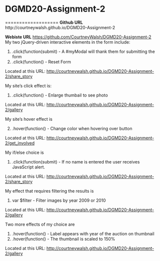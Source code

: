 <h1> DGMD20-Assignment-2 </h1> 
===================
<b>Github URL</b>
http://courtneywalsh.github.io/DGMD20-Assignment-2

<b>Webiste URL</b>
https://github.com/CourtneyWalsh/DGMD20-Assignment-2
My two jQuery-driven interactive elements in the form include:
  1. .click(function(submit) - A #myModal will thank them for submitting the form
  2. .click(function() - Reset Form 

Located at this URL: http://courtneywalsh.github.io/DGMD20-Assignment-2/share_story

My site’s click effect is:

 1. .click(function() - Enlarge thumbail to see photo

Located at this URL: http://courtneywalsh.github.io/DGMD20-Assignment-2/gallery

My site’s hover effect is

  2. .hover(function()  - Change color when hovering over button

Located at this URL: http://courtneywalsh.github.io/DGMD20-Assignment-2/get_involved

My if/else choice is 

 1. .click(function(submit) - If no name is entered the user receives JavaScript alert. 

Located at this URL: http://courtneywalsh.github.io/DGMD20-Assignment-2/share_story

My effect that requires filtering the results is 

 1. var $filter  - Filter images by year 2009 or 2010

Located at this URL: http://courtneywalsh.github.io/DGMD20-Assignment-2/gallery

Two more effects of my choice are 

1. .hover(function() - Label appears with year of the auction on thumbnail
2. .hover(function() - The thumbnail is scaled to 150%

Located at this URL: http://courtneywalsh.github.io/DGMD20-Assignment-2/gallery

